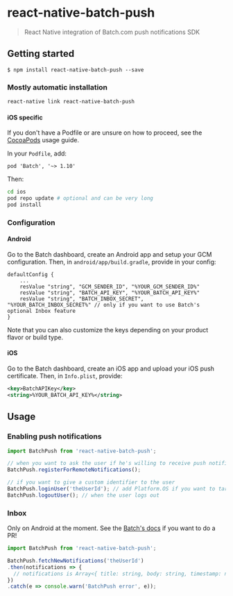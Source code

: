 # react-native-batch-push
> React Native integration of Batch.com push notifications SDK

## Getting started

`$ npm install react-native-batch-push --save`

### Mostly automatic installation

```bash
react-native link react-native-batch-push
```

#### iOS specific

If you don't have a Podfile or are unsure on how to proceed, see the [CocoaPods](http://guides.cocoapods.org/using/using-cocoapods.html) usage guide.

In your `Podfile`, add:
```
pod 'Batch', '~> 1.10'
```

Then:
```bash
cd ios
pod repo update # optional and can be very long
pod install
```

### Configuration

#### Android

Go to the Batch dashboard, create an Android app and setup your GCM configuration.
Then, in `android/app/build.gradle`, provide in your config:

```
defaultConfig {
    ...
    resValue "string", "GCM_SENDER_ID", "%YOUR_GCM_SENDER_ID%"
    resValue "string", "BATCH_API_KEY", "%YOUR_BATCH_API_KEY%"
    resValue "string", "BATCH_INBOX_SECRET", "%YOUR_BATCH_INBOX_SECRET%" // only if you want to use Batch's optional Inbox feature
}
```

Note that you can also customize the keys depending on your product flavor or build type.

#### iOS

Go to the Batch dashboard, create an iOS app and upload your iOS push certificate.
Then, in `Info.plist`, provide:

```xml
<key>BatchAPIKey</key>
<string>%YOUR_BATCH_API_KEY%</string>
```

## Usage

### Enabling push notifications
```js
import BatchPush from 'react-native-batch-push';

// when you want to ask the user if he's willing to receive push notifications (required on iOS):
BatchPush.registerForRemoteNotifications();

// if you want to give a custom identifier to the user
BatchPush.loginUser('theUserId'); // add Platform.OS if you want to target a specific platform on your backend
BatchPush.logoutUser(); // when the user logs out
```

### Inbox
Only on Android at the moment. See the [Batch's docs](https://batch.com/doc/ios/inbox.html) if you want to do a PR!

```js
import BatchPush from 'react-native-batch-push';

BatchPush.fetchNewNotifications('theUserId')
.then(notifications => {
  // notifications is Array<{ title: string, body: string, timestamp: number, payload: Object }>
})
.catch(e => console.warn('BatchPush error', e));
```
